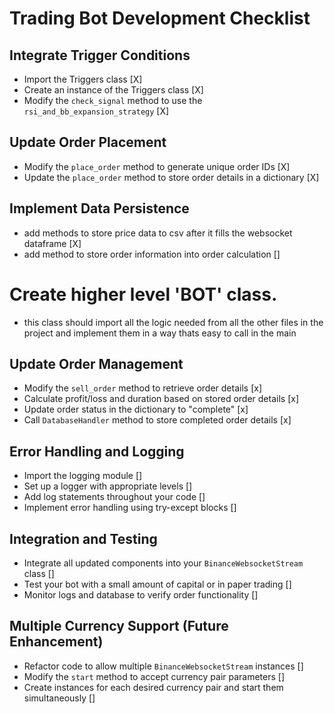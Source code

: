 # Trading Bot Development Checklist

## Integrate Trigger Conditions

- Import the Triggers class [X]
- Create an instance of the Triggers class [X]
- Modify the `check_signal` method to use the `rsi_and_bb_expansion_strategy` [X]

## Update Order Placement

- Modify the `place_order` method to generate unique order IDs [X]
- Update the `place_order` method to store order details in a dictionary [X]

## Implement Data Persistence

- add methods to store price data to csv after it fills the websocket dataframe [X]
- add method to store order information into order calculation []

# Create higher level 'BOT' class.
- this class should import all the logic needed from all the other files in the project and implement them in a way thats easy to call in the main

## Update Order Management

- Modify the `sell_order` method to retrieve order details [x]
- Calculate profit/loss and duration based on stored order details [x]
- Update order status in the dictionary to "complete" [x]
- Call `DatabaseHandler` method to store completed order details [x]

## Error Handling and Logging

- Import the logging module []
- Set up a logger with appropriate levels []
- Add log statements throughout your code []
- Implement error handling using try-except blocks []


## Integration and Testing

- Integrate all updated components into your `BinanceWebsocketStream` class []
- Test your bot with a small amount of capital or in paper trading []
- Monitor logs and database to verify order functionality []

## Multiple Currency Support (Future Enhancement)

- Refactor code to allow multiple `BinanceWebsocketStream` instances []
- Modify the `start` method to accept currency pair parameters []
- Create instances for each desired currency pair and start them simultaneously []
